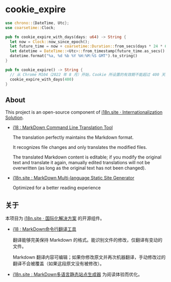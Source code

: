 # cookie_expire

```rust
use chrono::{DateTime, Utc};
use coarsetime::Clock;

pub fn cookie_expire_with_days(days: u64) -> String {
  let now = Clock::now_since_epoch();
  let future_time = now + coarsetime::Duration::from_secs(days * 24 * 60 * 60);
  let datetime = DateTime::<Utc>::from_timestamp(future_time.as_secs() as i64, 0).unwrap();
  datetime.format("%a, %d %b %Y %H:%M:%S GMT").to_string()
}

pub fn cookie_expire() -> String {
  // 从 Chrome M104（2022 年 8 月）开始，Cookie 所设置的有效期不能超过 400 天。 https://developer.chrome.com/blog/cookie-max-age-expires
  cookie_expire_with_days(400)
}
```

## About

This project is an open-source component of [i18n.site ⋅ Internationalization Solution](https://i18n.site).

* [i18 : MarkDown Command Line Translation Tool](https://i18n.site/i18)

  The translation perfectly maintains the Markdown format.

  It recognizes file changes and only translates the modified files.

  The translated Markdown content is editable; if you modify the original text and translate it again, manually edited translations will not be overwritten (as long as the original text has not been changed).

* [i18n.site : MarkDown Multi-language Static Site Generator](https://i18n.site/i18n.site)

  Optimized for a better reading experience

## 关于

本项目为 [i18n.site ⋅ 国际化解决方案](https://i18n.site) 的开源组件。

* [i18 :  MarkDown命令行翻译工具](https://i18n.site/i18)

  翻译能够完美保持 Markdown 的格式。能识别文件的修改，仅翻译有变动的文件。

  Markdown 翻译内容可编辑；如果你修改原文并再次机器翻译，手动修改过的翻译不会被覆盖（如果这段原文没有被修改）。

* [i18n.site : MarkDown多语言静态站点生成器](https://i18n.site/i18n.site) 为阅读体验而优化。
